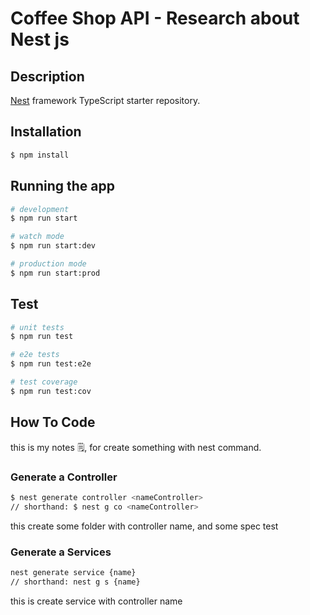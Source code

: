 # Coffee Shop API - Research about Nest js

## Description

[Nest](https://github.com/nestjs/nest) framework TypeScript starter repository.

## Installation

```bash
$ npm install
```

## Running the app

```bash
# development
$ npm run start

# watch mode
$ npm run start:dev

# production mode
$ npm run start:prod
```

## Test

```bash
# unit tests
$ npm run test

# e2e tests
$ npm run test:e2e

# test coverage
$ npm run test:cov
```

## How To Code

this is my notes 🗒, for create something with nest command.

### Generate a Controller

```bash
$ nest generate controller <nameController>
// shorthand: $ nest g co <nameController>
```

this create some folder with controller name, and some spec test

### Generate a Services

```bash
nest generate service {name}
// shorthand: nest g s {name}
```

this is create service with controller name
